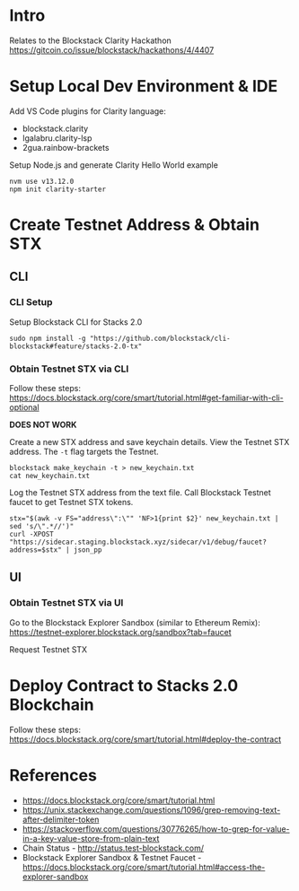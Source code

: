 # Intro

Relates to the Blockstack Clarity Hackathon https://gitcoin.co/issue/blockstack/hackathons/4/4407

# Setup Local Dev Environment & IDE

Add VS Code plugins for Clarity language:
* blockstack.clarity
* lgalabru.clarity-lsp
* 2gua.rainbow-brackets

Setup Node.js and generate Clarity Hello World example
```
nvm use v13.12.0 
npm init clarity-starter
```

# Create Testnet Address & Obtain STX

## CLI

### CLI Setup

Setup Blockstack CLI for Stacks 2.0
```
sudo npm install -g "https://github.com/blockstack/cli-blockstack#feature/stacks-2.0-tx"
```

### Obtain Testnet STX via CLI

Follow these steps: https://docs.blockstack.org/core/smart/tutorial.html#get-familiar-with-cli-optional

**DOES NOT WORK**

Create a new STX address and save keychain details. View the Testnet STX address. The `-t` flag targets the Testnet.
```
blockstack make_keychain -t > new_keychain.txt
cat new_keychain.txt
```

Log the Testnet STX address from the text file.
Call Blockstack Testnet faucet to get Testnet STX tokens.
```
stx="$(awk -v FS="address\":\"" 'NF>1{print $2}' new_keychain.txt | sed 's/\".*//')"
curl -XPOST "https://sidecar.staging.blockstack.xyz/sidecar/v1/debug/faucet?address=$stx" | json_pp
```

## UI

### Obtain Testnet STX via UI

Go to the Blockstack Explorer Sandbox (similar to Ethereum Remix): https://testnet-explorer.blockstack.org/sandbox?tab=faucet

Request Testnet STX

# Deploy Contract to Stacks 2.0 Blockchain

Follow these steps: https://docs.blockstack.org/core/smart/tutorial.html#deploy-the-contract

# References

* https://docs.blockstack.org/core/smart/tutorial.html
* https://unix.stackexchange.com/questions/1096/grep-removing-text-after-delimiter-token
* https://stackoverflow.com/questions/30776265/how-to-grep-for-value-in-a-key-value-store-from-plain-text
* Chain Status - http://status.test-blockstack.com/
* Blockstack Explorer Sandbox & Testnet Faucet - https://docs.blockstack.org/core/smart/tutorial.html#access-the-explorer-sandbox
